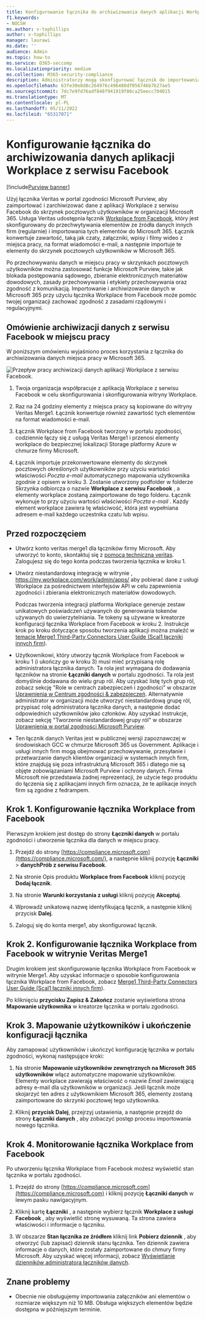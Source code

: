 ```yaml
---
title: Konfigurowanie łącznika do archiwizowania danych aplikacji Workplace z serwisu Facebook w Microsoft 365
f1.keywords:
- NOCSH
ms.author: v-tophillips
author: v-tophillips
manager: laurawi
ms.date: ''
audience: Admin
ms.topic: how-to
ms.service: O365-seccomp
ms.localizationpriority: medium
ms.collection: M365-security-compliance
description: Administratorzy mogą skonfigurować łącznik do importowania i archiwizowania danych z usługi Workplace z serwisu Facebook, który jest archiwizowany w witrynie Merge1 firmy Veritas, do Microsoft 365. Skonfigurowanie łącznika wymaga współpracy z usługą Veritas Ten łącznik umożliwia archiwizowanie danych ze źródeł danych innych firm w Microsoft 365, dzięki czemu można używać funkcji zgodności, takich jak blokada prawna, wyszukiwanie zawartości i zasady przechowywania w celu zarządzania danymi innych firm w organizacji.
ms.openlocfilehash: 63fe30e8d8c264976c496480df056746b7b27ae5
ms.sourcegitcommit: 7dc7e9fd76adf848f941919f86ca25eecc704015
ms.translationtype: MT
ms.contentlocale: pl-PL
ms.lasthandoff: 05/11/2022
ms.locfileid: "65317071"
---
```

# <a name="set-up-a-connector-to-archive-workplace-from-facebook-data"></a>Konfigurowanie łącznika do archiwizowania danych aplikacji Workplace z serwisu Facebook

[!include[Purview banner](../includes/purview-rebrand-banner.md)]

Użyj łącznika Veritas w portal zgodności Microsoft Purview, aby zaimportować i zarchiwizować dane z aplikacji Workplace z serwisu Facebook do skrzynek pocztowych użytkowników w organizacji Microsoft 365. Usługa Veritas udostępnia łącznik [Workplace from Facebook](https://globanet.com/workplace/), który jest skonfigurowany do przechwytywania elementów ze źródła danych innych firm (regularnie) i importowania tych elementów do Microsoft 365. Łącznik konwertuje zawartość, taką jak czaty, załączniki, wpisy i filmy wideo z miejsca pracy, na format wiadomości e-mail, a następnie importuje te elementy do skrzynek pocztowych użytkowników w Microsoft 365.

Po przechowywaniu danych w miejscu pracy w skrzynkach pocztowych użytkowników można zastosować funkcje Microsoft Purview, takie jak blokada postępowania sądowego, zbieranie elektronicznych materiałów dowodowych, zasady przechowywania i etykiety przechowywania oraz zgodność z komunikacją. Importowanie i archiwizowanie danych w Microsoft 365 przy użyciu łącznika Workplace from Facebook może pomóc twojej organizacji zachować zgodność z zasadami rządowymi i regulacyjnymi.

## <a name="overview-of-archiving-workplace-from-facebook-data"></a>Omówienie archiwizacji danych z serwisu Facebook w miejscu pracy

W poniższym omówieniu wyjaśniono proces korzystania z łącznika do archiwizowania danych miejsca pracy w Microsoft 365.

![Przepływ pracy archiwizacji danych aplikacji Workplace z serwisu Facebook.](../media/WorkplaceConnectorWorkflow.png)

1. Twoja organizacja współpracuje z aplikacją Workplace z serwisu Facebook w celu skonfigurowania i skonfigurowania witryny Workplace.

2. Raz na 24 godziny elementy z miejsca pracy są kopiowane do witryny Veritas Merge1. Łącznik konwertuje również zawartość tych elementów na format wiadomości e-mail.

3. Łącznik Workplace from Facebook tworzony w portalu zgodności, codziennie łączy się z usługą Veritas Merge1 i przenosi elementy workplace do bezpiecznej lokalizacji Storage platformy Azure w chmurze firmy Microsoft.

4. Łącznik importuje przekonwertowane elementy do skrzynek pocztowych określonych użytkowników przy użyciu wartości właściwości *Poczta e-mail* automatycznego mapowania użytkownika zgodnie z opisem w kroku 3. Zostanie utworzony podfolder w folderze Skrzynka odbiorcza o nazwie **Workplace z serwisu Facebook** , a elementy workplace zostaną zaimportowane do tego folderu. Łącznik wykonuje to przy użyciu wartości właściwości *Poczta e-mail* . Każdy element workplace zawiera tę właściwość, która jest wypełniana adresem e-mail każdego uczestnika czatu lub wpisu.

## <a name="before-you-begin"></a>Przed rozpoczęciem

- Utwórz konto veritas merge1 dla łączników firmy Microsoft. Aby utworzyć to konto, skontaktuj się z [pomocą techniczną veritas](https://globanet.com/ms-connectors-contact). Zalogujesz się do tego konta podczas tworzenia łącznika w kroku 1.

- Utwórz niestandardową integrację w witrynie , https://my.workplace.com/work/admin/apps/ aby pobierać dane z usługi Workplace za pośrednictwem interfejsów API w celu zapewnienia zgodności i zbierania elektronicznych materiałów dowodowych.

   Podczas tworzenia integracji platforma Workplace generuje zestaw unikatowych poświadczeń używanych do generowania tokenów używanych do uwierzytelniania. Te tokeny są używane w kreatorze konfiguracji łącznika Workplace from Facebook w kroku 2. Instrukcje krok po kroku dotyczące sposobu tworzenia aplikacji można znaleźć w [temacie Merge1 Third-Party Connectors User Guide (Scal1 łączniki innych firm](https://docs.ms.merge1.globanetportal.com/Merge1%20Third-Party%20Connectors%20Workplace%20from%20Facebook%20User%20Guide%20.pdf)).

- Użytkownikowi, który utworzy łącznik Workplace from Facebook w kroku 1 (i ukończy go w kroku 3) musi mieć przypisaną rolę administratora łącznika danych. Ta rola jest wymagana do dodawania łączników na stronie **Łączniki danych** w portalu zgodności. Ta rola jest domyślnie dodawana do wielu grup ról. Aby uzyskać listę tych grup ról, zobacz sekcję "Role w centrach zabezpieczeń i zgodności" w obszarze [Uprawnienia w Centrum zgodności & zabezpieczeń](../security/office-365-security/permissions-in-the-security-and-compliance-center.md#roles-in-the-security--compliance-center). Alternatywnie administrator w organizacji może utworzyć niestandardową grupę ról, przypisać rolę administratora łącznika danych, a następnie dodać odpowiednich użytkowników jako członków. Aby uzyskać instrukcje, zobacz sekcję "Tworzenie niestandardowej grupy ról" w obszarze [Uprawnienia w portal zgodności Microsoft Purview](microsoft-365-compliance-center-permissions.md#create-a-custom-role-group).

- Ten łącznik danych Veritas jest w publicznej wersji zapoznawczej w środowiskach GCC w chmurze Microsoft 365 us Government. Aplikacje i usługi innych firm mogą obejmować przechowywanie, przesyłanie i przetwarzanie danych klientów organizacji w systemach innych firm, które znajdują się poza infrastrukturą Microsoft 365 i dlatego nie są objęte zobowiązaniami Microsoft Purview i ochrony danych. Firma Microsoft nie przedstawia żadnej reprezentacji, że użycie tego produktu do łączenia się z aplikacjami innych firm oznacza, że te aplikacje innych firm są zgodne z fedrampem.

## <a name="step-1-set-up-the-workplace-from-facebook-connector"></a>Krok 1. Konfigurowanie łącznika Workplace from Facebook

Pierwszym krokiem jest dostęp do strony **Łączniki danych** w portalu zgodności i utworzenie łącznika dla danych w miejscu pracy.

1. Przejdź do strony [https://compliance.microsoft.com](https://compliance.microsoft.com/), a następnie kliknij pozycję **Łączniki** >  **danychPrób z serwisu Facebook**.

2. Na stronie Opis produktu **Workplace from Facebook** kliknij pozycję **Dodaj łącznik**.

3. Na stronie **Warunki korzystania z usługi** kliknij pozycję **Akceptuj**.

4. Wprowadź unikatową nazwę identyfikującą łącznik, a następnie kliknij przycisk **Dalej**.

5. Zaloguj się do konta merge1, aby skonfigurować łącznik.

## <a name="step-2-configure-the-workplace-from-facebook-connector-on-the-veritas-merge1-site"></a>Krok 2. Konfigurowanie łącznika Workplace from Facebook w witrynie Veritas Merge1

Drugim krokiem jest skonfigurowanie łącznika Workplace from Facebook w witrynie Merge1. Aby uzyskać informacje o sposobie konfigurowania łącznika Workplace from Facebook, zobacz [Merge1 Third-Party Connectors User Guide (Scal1 łączniki innych firm](https://docs.ms.merge1.globanetportal.com/Merge1%20Third-Party%20Connectors%20Workplace%20from%20Facebook%20User%20Guide%20.pdf)).

Po kliknięciu **przycisku Zapisz & Zakończ** zostanie wyświetlona strona **Mapowanie użytkownika** w kreatorze łącznika w portalu zgodności.

## <a name="step-3-map-users-and-complete-the-connector-setup"></a>Krok 3. Mapowanie użytkowników i ukończenie konfiguracji łącznika

Aby zamapować użytkowników i ukończyć konfigurację łącznika w portalu zgodności, wykonaj następujące kroki:

1. Na stronie **Mapowanie użytkowników zewnętrznych na Microsoft 365 użytkowników** włącz automatyczne mapowanie użytkowników. Elementy workplace zawierają właściwość o nazwie *Email* zawierającą adresy e-mail dla użytkowników w organizacji. Jeśli łącznik może skojarzyć ten adres z użytkownikiem Microsoft 365, elementy zostaną zaimportowane do skrzynki pocztowej tego użytkownika.

2. Kliknij **przycisk Dalej**, przejrzyj ustawienia, a następnie przejdź do strony **Łączniki danych** , aby zobaczyć postęp procesu importowania nowego łącznika.

## <a name="step-4-monitor-the-workplace-from-facebook-connector"></a>Krok 4. Monitorowanie łącznika Workplace from Facebook

Po utworzeniu łącznika Workplace from Facebook możesz wyświetlić stan łącznika w portalu zgodności.

1. Przejdź do strony [https://compliance.microsoft.com](https://compliance.microsoft.com) i kliknij pozycję **Łączniki danych** w lewym pasku nawigacyjnym.

2. Kliknij kartę **Łączniki** , a następnie wybierz łącznik **Workplace z usługi Facebook** , aby wyświetlić stronę wysuwaną. Ta strona zawiera właściwości i informacje o łączniku.

3. W obszarze **Stan łącznika ze źródłem** kliknij link **Pobierz dziennik** , aby otworzyć (lub zapisać) dziennik stanu łącznika. Ten dziennik zawiera informacje o danych, które zostały zaimportowane do chmury firmy Microsoft. Aby uzyskać więcej informacji, zobacz [Wyświetlanie dzienników administratora łączników danych](data-connector-admin-logs.md).

## <a name="known-issues"></a>Znane problemy

- Obecnie nie obsługujemy importowania załączników ani elementów o rozmiarze większym niż 10 MB. Obsługa większych elementów będzie dostępna w późniejszym terminie.
